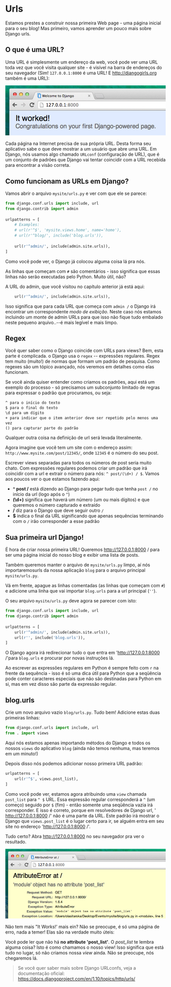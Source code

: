 # Urls

Estamos prestes a construir nossa primeira Web page - uma página inicial para o seu blog! Mas primeiro, vamos aprender um pouco mais sobre Django urls.

## O que é uma URL?

Uma URL é simplesmente um endereço da web, você pode ver uma URL toda vez que você visita qualquer site - é visível na barra de endereços do seu navegador (Sim! `127.0.0.1:8000` é uma URL! E http://djangogirls.org também é uma URL):

![URL][1]

 [1]: images/url.png

Cada página na Internet precisa de sua própria URL. Desta forma seu aplicativo sabe o que deve mostrar a um usuário que abre uma URL. Em Django, nós usamos algo chamado `URLconf` (configuração de URL), que é um conjunto de padrões que Django vai tentar coincidir com a URL recebida para encontrar a visão correta.

## Como funcionam as URLs em Django?

Vamos abrir o arquivo `mysite/urls.py` e ver com que ele se parece:

```python
from django.conf.urls import include, url
from django.contrib import admin

urlpatterns = [
    # Examples:
    # url(r'^$', 'mysite.views.home', name='home'),
    # url(r'^blog/', include('blog.urls')),

    url(r'^admin/', include(admin.site.urls)),
]
```

Como você pode ver, o Django já colocou alguma coisa lá pra nós.

As linhas que começam com `#` são comentários - isso significa que essas linhas não serão executadas pelo Python. Muito útil, não?

A URL do admin, que você visitou no capítulo anterior já está aqui:

```python
    url(r'^admin/', include(admin.site.urls)),
```

Isso significa que para cada URL que começa com `admin /` o Django irá encontrar um correspondente *modo de exibição*. Neste caso nós estamos incluindo um monte de admin URLs para que isso não fique tudo embalado neste pequeno arquivo..--é mais legível e mais limpo.

## Regex

Você quer saber como o Django coincide com URLs para views? Bem, esta parte é complicada. o Django usa o `regex` -- expressões regulares. Regex tem muito (muito!) de normas que formam um padrão de pesquisa. Como regexes são um tópico avançado, nós veremos em detalhes como elas funcionam.

Se você ainda quiser entender como criamos os padrões, aqui está um exemplo do processo - só precisamos um subconjunto limitado de regras para expressar o padrão que procuramos, ou seja:

    ^ para o início do texto
    $ para o final do texto
    \d para um dígito
    + para indicar que o item anterior deve ser repetido pelo menos uma vez
    () para capturar parte do padrão


Qualquer outra coisa na definição de url será levada literalmente.

Agora imagine que você tem um site com o endereço assim: `http://www.mysite.com/post/12345/`, onde `12345` é o número do seu post.

Escrever views separadas para todos os números de post seria muito chato. Com expressões regulares podemos criar um padrão que irá coincidir com a url e extrair o número para nós: `^ post/(\d+) / $`. Vamos aos poucos ver o que estamos fazendo aqui:

*   **^ post /** está dizendo ao Django para pegar tudo que tenha `post /` no início da url (logo após o `^`)
*   **(\d+)** significa que haverá um número (um ou mais dígitos) e que queremos o número capturado e extraído
*   **/** diz para o Django que deve seguir outro `/`
*   **$** indica o final da URL significando que apenas sequências terminando com o `/` irão corresponder a esse padrão

## Sua primeira url Django!

É hora de criar nossa primeira URL! Queremos http://127.0.0.1:8000 / para ser uma página inicial do nosso blog e exibir uma lista de posts.

Também queremos manter o arquivo de `mysite/urls.py` limpo, aí nós importaremosurls da nossa aplicação `blog` para o arquivo principal `mysite/urls.py`.

Vá em frente, apague as linhas comentadas (as linhas que começam com `#`) e adicione uma linha que vai importar `blog.urls` para a url principal (`''`).

O seu arquivo `mysite/urls.py` deve agora se parecer com isto:

```python
from django.conf.urls import include, url
from django.contrib import admin

urlpatterns = [
    url(r'^admin/', include(admin.site.urls)),
    url(r'', include('blog.urls')),
]
```

O Django agora irá redirecionar tudo o que entra em 'http://127.0.0.1:8000 /'para `blog.urls` e procurar por novas instruções lá.

Ao escrever as expressões regulares em Python é sempre feito com `r` na frente da sequência - isso é só uma dica útil para Python que a seqüência pode conter caracteres especiais que não são destinadas para Python em si, mas em vez disso são parte da expressão regular.

## blog.urls

Crie um novo arquivo vazio `blog/urls.py`. Tudo bem! Adicione estas duas primeiras linhas:

```python
from django.conf.urls import include, url
from . import views
```

Aqui nós estamos apenas importando métodos do Django e todos os nossos `views` do aplicativo `blog` (ainda não temos nenhuma, mas teremos em um minuto!)

Depois disso nós podemos adicionar nosso primeira URL padrão:

```python
urlpatterns = [
    url(r'^$', views.post_list),
]
```

Como você pode ver, estamos agora atribuindo uma `view` chamada `post_list` para `^ $` URL. Essa expressão regular corresponderá a `^` (um começo) seguido por `$` (fim) - então somente uma seqüência vazia irá corresponder. E isso é correto, porque em resolvedores de Django url, ' http://127.0.0.1:8000 /' não é uma parte da URL. Este padrão irá mostrar o Django que `views.post_list` é o lugar certo para ir, se alguém entra em seu site no endereço 'http://127.0.0.1:8000 /'.

Tudo certo? Abra http://127.0.0.1:8000 no seu navegador pra ver o resultado.

![Erro][2]

 [2]: images/error1.png

Não tem mais "It Works!' mais ein? Não se preocupe, é só uma página de erro, nada a temer! Elas são na verdade muito úteis:

Você pode ler que não há **no attribute 'post_list'**. O *post_list* te lembra alguma coisa? Isto é como chamamos o nosso view! Isso significa que está tudo no lugar, só não criamos nossa *view* ainda. Não se preocupe, nós chegaremos lá.

> Se você quer saber mais sobre Django URLconfs, veja a documentação oficial: https://docs.djangoproject.com/en/1.10/topics/http/urls/
